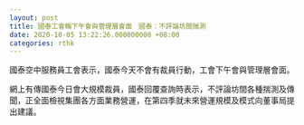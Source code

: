 ```yaml
---
layout: post
title: 國泰工會稱下午會與管理層會面　國泰：不評論坊間揣測
date: 2020-10-05 13:22:26.000000000 +08:00
categories: rthk
---
```


國泰空中服務員工會表示，國泰今天不會有裁員行動，工會下午會與管理層會面。

網上有傳國泰今日會大規模裁員，國泰回覆查詢時表示，不評論坊間各種揣測及傳聞，正全面檢視集團各方面業務營運，在第四季就未來營運規模及模式向董事局提出建議。
